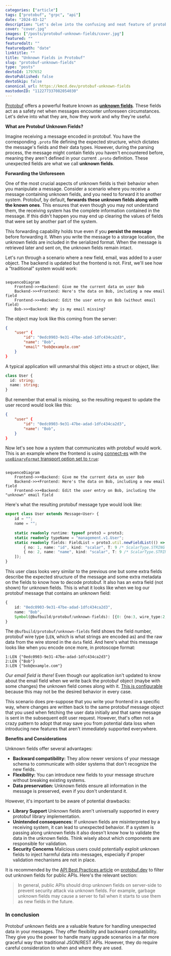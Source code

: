 ```yaml
---
categories: ["article"]
tags: ["protobuf", "grpc", "api"]
date: "2024-03-12"
description: "Let's delve into the confusing and neat feature of protobuf; unknown fields"
cover: "cover.jpg"
images: ["/posts/protobuf-unknown-fields/cover.jpg"]
featured: ""
featuredalt: ""
featuredpath: "date"
linktitle: ""
title: "Unknown Fields in Protobuf"
slug: "protobuf-unknown-fields"
type: "posts"
devtoId: 1797652
devtoPublished: false
devtoSkip: false
canonical_url: https://kmcd.dev/protobuf-unknown-fields
mastodonID: "112277337082054030"
---
```


[Protobuf](https://protobuf.dev/programming-guides/proto3/) offers a powerful feature known as [**unknown fields**](https://protobuf.dev/programming-guides/proto3/#unknowns). These fields act as a safety net when messages encounter unforeseen circumstances. Let's delve into what they are, how they work and why they're useful.

**What are Protobuf Unknown Fields?**

Imagine receiving a message encoded in protobuf. You have the corresponding `.proto` file defining the expected structure, which dictates the message's fields and their data types. However, during the parsing process, the message might contain fields you haven't encountered before, meaning they aren't defined in your current `.proto` definition. These unexpected fields are what we call **unknown fields**.

**Forwarding the Unforeseen**

One of the most crucial aspects of unknown fields is their behavior when you manipulate a message. Consider a scenario where you receive a message containing unknown fields, and you need to forward it to another system. Protobuf, by default, **forwards these unknown fields along with the known ones**. This ensures that even though you may not understand them, the receiving system has the complete information contained in the message. If this didn't happen you may end up clearing the values of fields that were set by another part of the system.

This forwarding capability holds true even if you **persist the message** before forwarding it. When you write the message to a storage location, the unknown fields are included in the serialized format. When the message is retrieved later and sent on, the unknown fields remain intact.

Let's run through a scenario where a new field, email, was added to a user object. The backend is updated but the frontend is not. First, we'll see how a "traditional" system would work:

```mermaid

sequenceDiagram
    Frontend->>+Backend: Give me the current data on user Bob
    Backend->>+Frontend: Here's the data on Bob, including a new email field
    Frontend->>+Backend: Edit the user entry on Bob (without email field)
    Bob->>+Backend: Why is my email missing?

```

The object may look like this coming from the server:
```json
{
    "user" {
        "id": "0edc0903-9e31-47be-adad-1dfc434ca2d3",
        "name": "Bob",
        "email" "bob@example.com"
    }
}
```

A typical application will unmarshal this object into a struct or object, like:

```typescript
class User {
  id: string;
  name: string;
}
```
But remember that email is missing, so the resulting request to update the user record would look like this:
```json
{
    "user" {
        "id": "0edc0903-9e31-47be-adad-1dfc434ca2d3",
        "name": "Bob",
    }
}
```

Now let's see how a system that communicates with protobuf would work. This is an example where the frontend is using [connect-es](https://github.com/connectrpc/connect-es) with the [`useBinaryFormat` transport option set to `true`](https://connectrpc.com/docs/web/choosing-a-protocol#connect):
```mermaid

sequenceDiagram
    Frontend->>+Backend: Give me the current data on user Bob
    Backend->>+Frontend: Here's the data on Bob, including a new email field
    Frontend->>+Backend: Edit the user entry on Bob, including the "unknown" email field

```

Here's what the resulting protobuf message type would look like:
```typescript
export class User extends Message<User> {
    id = "";
    name = "";
    
    static readonly runtime: typeof proto3 = proto3;
    static readonly typeName = "management.v1.User";
    static readonly fields: FieldList = proto3.util.newFieldList(() => [
        { no: 1, name: "id", kind: "scalar", T: 9 /* ScalarType.STRING */ },
        { no: 2, name: "name", kind: "scalar", T: 9 /* ScalarType.STRING */ },
    ]);
}
```

This user class looks very similar to the previous one but some extra fields describe the expected structure of the message and some extra metadata on the fields to know how to decode protobuf. It also has an extra field (not shown) for unknown fields. This is what it looks like when we log our protobuf message that contains an unknown field:

```typescript
{
    id: "0edc0903-9e31-47be-adad-1dfc434ca2d3",
    name: "Bob",
    Symbol(@bufbuild/protobuf/unknown-fields): [{0: {no:3, wire_type:2, data: Uint8Array(14)}}]
}
```
The `@bufbuild/protobuf/unknown-fields` field shows the field number, protobuf wire type (`LEN`, which is what strings are encoded as) and the raw data from the wire stored in the `data` field. And here's what this message looks like when you encode once more, in protoscope format:

```text
1:LEN {"0edc0903-9e31-47be-adad-1dfc434ca2d3"}
2:LEN {"Bob"}
3:LEN {"bob@example.com"}
```
*Our email field is there!* Even though our application isn't updated to know about the email field when we write back the protobuf object (maybe with some changes) the unknown field comes along with it. [This is configurable](https://github.com/bufbuild/protobuf-es/blob/main/docs/runtime_api.md#binary-serialization-options) because this may not be the desired behavior in every case.

This scenario does pre-suppose that you write your frontend in a specific way, where changes are written back to the same protobuf message object that you used when fetching the user data initially and that same message is sent in the subsequent edit user request. However, that's often not a crazy pattern to adopt that may save you from potential data loss when introducing new features that aren't immediately supported everywhere.

**Benefits and Considerations**

Unknown fields offer several advantages:

* **Backward compatibility:** They allow newer versions of your message schema to communicate with older systems that don't recognize the new fields.
* **Flexibility:** You can introduce new fields to your message structure without breaking existing systems.
* **Data preservation:** Unknown fields ensure all information in the message is preserved, even if you don't understand it.

However, it's important to be aware of potential drawbacks:

* **Library Support** Unknown fields aren't universally supported in every protobuf library implementation.
* **Unintended consequences:** If unknown fields are misinterpreted by a receiving system, it can lead to unexpected behavior. If a system is passing along unknown fields it also doesn't know how to validate the data in the unknown fields. Think wisely about which components are responsible for validation.
* **Security Concerns** Malicious users could potentially exploit unknown fields to inject harmful data into messages, especially if proper validation mechanisms are not in place.

It is recommended by the [API Best Practices article](https://protobuf.dev/programming-guides/api/#support-partial-updates) on [protobuf.dev](https://protobuf.dev) to filter out unknown fields for public APIs. Here's the relevant section:

> In general, public APIs should drop unknown fields on server-side to prevent security attack via unknown fields. For example, garbage unknown fields may cause a server to fail when it starts to use them as new fields in the future.

### In conclusion
Protobuf unknown fields are a valuable feature for handling unexpected data in your messages. They offer flexibility and backward compatibility. They give you the power to handle many upgrade scenarios in a far more graceful way than traditional JSON/REST APIs. However, they do require careful consideration to when and where they are used.
